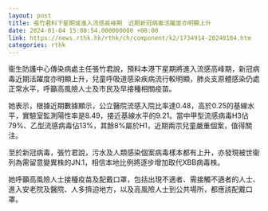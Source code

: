 ```yaml
---
layout: post
title: 張竹君料下星期或進入流感高峰期　近期新冠病毒活躍度亦明顯上升
date: 2024-01-04 15:08:54.000000000 +08:00
link: https://news.rthk.hk/rthk/ch/component/k2/1734914-20240104.htm
categories: rthk
---
```


衞生防護中心傳染病處主任張竹君說，預料本港下星期將進入流感高峰期，新冠病毒近期活躍度亦明顯上升，兒童呼吸道感染疾病流行較明顯，肺炎支原體感染仍處正常水平，呼籲高風險人士及市民及早接種相關疫苗。

她表示，根據近期數據顯示，公立醫院流感入院比率達0.48，高於0.25的基線水平，實驗室監測陽性率是8.49，接近基線水平的9.21。當中甲型流感病毒H3佔79%、乙型流感病毒佔13%，其餘8%屬於H1，近期兩宗兒童嚴重個案，值得關注。

至於新冠病毒，張竹君說，污水及人類感染個案病毒樣本都有上升，亦發現被世衞列為需留意變異株的JN.1，相信本地比例將逐步增加取代XBB病毒株。

她呼籲高風險人士接種疫苗及配戴口罩，包括出現不適者、需接觸不適者的人士、進入安老院及醫院、人多擠迫地方，以及高風險人士到公共場所，都應該配戴口罩。
